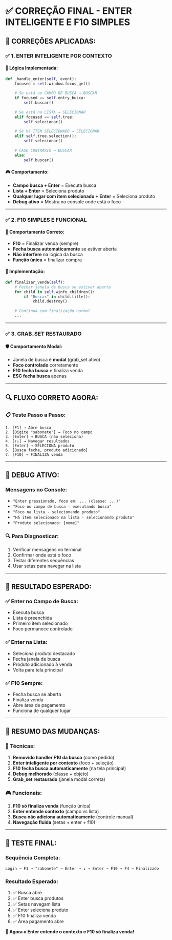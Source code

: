 # ✅ CORREÇÃO FINAL - ENTER INTELIGENTE E F10 SIMPLES

## 🎯 **CORREÇÕES APLICADAS:**

### **✅ 1. ENTER INTELIGENTE POR CONTEXTO**

#### **🧠 Lógica Implementada:**
```python
def _handle_enter(self, event):
    focused = self.window.focus_get()
    
    # Se está no CAMPO DE BUSCA → BUSCAR
    if focused == self.entry_busca:
        self.buscar()
    
    # Se está na LISTA → SELECIONAR  
    elif focused == self.tree:
        self.selecionar()
    
    # Se há ITEM SELECIONADO → SELECIONAR
    elif self.tree.selection():
        self.selecionar()
    
    # CASO CONTRÁRIO → BUSCAR
    else:
        self.buscar()
```

#### **🎮 Comportamento:**
- **Campo busca + Enter** = Executa busca
- **Lista + Enter** = Seleciona produto
- **Qualquer lugar com item selecionado + Enter** = Seleciona produto
- **Debug ativo** = Mostra no console onde está o foco

---

### **✅ 2. F10 SIMPLES E FUNCIONAL**

#### **🎯 Comportamento Correto:**
- **F10** = Finalizar venda (sempre)
- **Fecha busca automaticamente** se estiver aberta
- **Não interfere** na lógica da busca
- **Função única** = finalizar compra

#### **🔧 Implementação:**
```python
def finalizar_venda(self):
    # Fechar janela de busca se estiver aberta
    for child in self.winfo_children():
        if "Buscar" in child.title():
            child.destroy()
    
    # Continua com finalização normal
    ...
```

---

### **✅ 3. GRAB_SET RESTAURADO**

#### **🛡️ Comportamento Modal:**
- Janela de busca é **modal** (grab_set ativo)
- **Foco controlado** corretamente
- **F10 fecha busca** e finaliza venda
- **ESC fecha busca** apenas

---

## 🔍 **FLUXO CORRETO AGORA:**

### **📋 Teste Passo a Passo:**
```
1. [F1] → Abre busca
2. [Digite "sabonete"] → Foco no campo
3. [Enter] → BUSCA (não seleciona)
4. [↑↓] → Navegar resultados
5. [Enter] → SELECIONA produto
6. [Busca fecha, produto adicionado]
7. [F10] → FINALIZA venda
```

---

## 🐛 **DEBUG ATIVO:**

### **Mensagens no Console:**
- `"Enter pressionado, foco em: ... (classe: ...)"`
- `"Foco no campo de busca - executando busca"`
- `"Foco na lista - selecionando produto"`
- `"Há item selecionado na lista - selecionando produto"`
- `"Produto selecionado: [nome]"`

### **🔍 Para Diagnosticar:**
1. Verificar mensagens no terminal
2. Confirmar onde está o foco
3. Testar diferentes sequências
4. Usar setas para navegar na lista

---

## 🎯 **RESULTADO ESPERADO:**

### **✅ Enter no Campo de Busca:**
- Executa busca
- Lista é preenchida
- Primeiro item selecionado
- Foco permanece controlado

### **✅ Enter na Lista:**
- Seleciona produto destacado
- Fecha janela de busca
- Produto adicionado à venda
- Volta para tela principal

### **✅ F10 Sempre:**
- Fecha busca se aberta
- Finaliza venda
- Abre área de pagamento
- Funciona de qualquer lugar

---

## 📝 **RESUMO DAS MUDANÇAS:**

### **🔧 Técnicas:**
1. **Removido handler F10 da busca** (como pedido)
2. **Enter inteligente por contexto** (foco + seleção)
3. **F10 fecha busca automaticamente** (na tela principal)
4. **Debug melhorado** (classe + objeto)
5. **Grab_set restaurado** (janela modal correta)

### **🎮 Funcionais:**
1. **F10 só finaliza venda** (função única)
2. **Enter entende contexto** (campo vs lista)
3. **Busca não adiciona automaticamente** (controle manual)
4. **Navegação fluida** (setas + enter + f10)

---

## 🚀 **TESTE FINAL:**

### **Sequência Completa:**
```
Login → F1 → "sabonete" → Enter → ↓ → Enter → F10 → F4 → Finalizado
```

### **Resultado Esperado:**
1. ✅ Busca abre
2. ✅ Enter busca produtos
3. ✅ Setas navegam lista
4. ✅ Enter seleciona produto
5. ✅ F10 finaliza venda
6. ✅ Área pagamento abre

**🎉 Agora o Enter entende o contexto e F10 só finaliza venda!**
